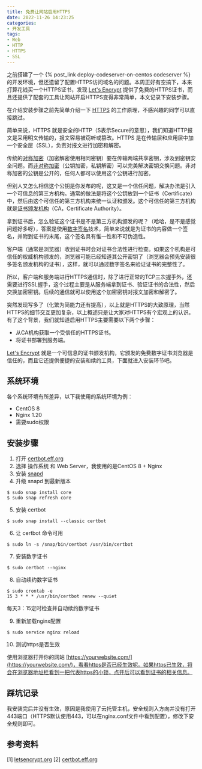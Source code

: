 ```yaml
---
title: 免费让网站启用HTTPS
date: 2022-11-26 14:23:25
categories:
- 开发工具
tags:
- Web
- HTTP
- HTTPS
- SSL
---
```


之前搭建了一个 {% post_link deploy-codeserver-on-centos codeserver
%} 的开发环境，但还遗留了配置HTTPS访问域名的问题。本周正好有空搞下，本来打算花钱买一个HTTPS证书，发现 [Let's Encrypt](https://letsencrypt.org/) 提供了免费的HTTPS证书，而且还提供了配套的工具让网站开启HTTPS变得非常简单，本文记录下安装步骤。

在介绍安装步骤之前先简单介绍一下 [HTTPS](https://en.wikipedia.org/wiki/HTTPS) 的工作原理，不感兴趣的同学可以直接跳过。

简单来说，HTTPS 就是安全的HTTP（S表示Secure的意思），我们知道HTTP报文是采用明文传输的，报文容易被窃听或篡改。HTTPS 是在传输层和应用层中加一个安全层（SSL），负责对报文进行加密和解密。

传统的[对称加密](https://en.wikipedia.org/wiki/Symmetric-key_algorithm)（加密解密使用相同密钥）要在传输两端共享密钥，涉及到密钥安全问题。而[非对称加密](https://en.wikipedia.org/wiki/Public-key_cryptography)（公钥加密，私钥解密）可以完美解决密钥交换问题。非对称加密的公钥是公开的，任何人都可以使用这个公钥进行加密。

但别人又怎么相信这个公钥是你发布的呢，这又是一个信任问题，解决办法是引入一个可信息的第三方机构。通常的做法是将这个公钥放到一个证书（Certificate）中，然后由这个可信任的第三方机构来统一认证和颁发。这个可信任的第三方机构就是[证书颁发机构](https://en.wikipedia.org/wiki/Certificate_authority)（CA，Certificate Authority）。

拿到证书后，怎么验证这个证书是不是第三方机构颁发的呢？（哈哈，是不是感觉问题好多呀），答案是使用[数字签名](https://en.wikipedia.org/wiki/Digital_signature)技术，简单来说就是为证书的内容做一个签名，并附到证书的末尾，这个签名具有惟一性和不可伪造性。

客户端（通常是浏览器）收到证书时会对证书合法性进行检查。如果这个机构是可信任的权威机构颁发的，浏览器可能已经知道其公开密钥了（浏览器会预先安装很多签名颁发机构的证书），这样，就可以通过数字签名来验证证书的完整性了。

所以，客户端和服务端进行HTTPS通信时，除了进行正常的TCP三次握手外，还需要进行SSL握手，这个过程主要是从服务端拿到证书、验证证书的合法性，然后交换加密密钥。后续的通信就可以使用这个加密密钥对报文加密和解密了。

突然发现写多了（化繁为简能力还有提高），以上就是HTTPS的大致原理，当然HTTPS的细节交互更加复杂，以上概述只是让大家对HTTPS有个宏观上的认识。有了这个背景，我们就知道启用HTTPS主要需要以下两个步骤：

- 从CA机构获取一个受信任的HTTPS证书。
- 将证书部署到服务端。

[Let's Encrypt](https://letsencrypt.org/) 就是一个可信息的证书颁发机构，它颁发的免费数字证书浏览器是信任的，而且它还提供便捷的安装和续约工具，下面就进入安装环节吧。

<!--more-->

## 系统环境

各个系统环境有所差异，以下我使用的系统环境为例：

- CentOS 8
- Nginx 1.20
- 需要sudo权限

## 安装步骤

1. 打开 [certbot.eff.org](https://certbot.eff.org/instructions)
2. 选择 操作系统 和 Web Server，我使用的是CentOS 8 + Nginx
3. 安装 [snapd](https://snapcraft.io/docs/installing-snapd/)
4. 升级 snapd 到最新版本

```shell
$ sudo snap install core
$ sudo snap refresh core
```

5. 安装 certbot

```shell
$ sudo snap install --classic certbot
```

6. 让 certbot 命令可用

```shell
$ sudo ln -s /snap/bin/certbot /usr/bin/certbot
```

7. 安装数字证书

```shell
$ sudo certbot --nginx
```

8. 自动续约数字证书

```shell
$ sudo crontab -e
15 3 * * * /usr/bin/certbot renew --quiet
```
每天3：15定时检查并自动续约数字证书

9. 重新加载nginx配置

```shell
$ sudo service nginx reload
```

10. 测试https是否生效

使用浏览器打开你的网站 [https://yourwebsite.com/](https://yourwebsite.com/)，看看https是否已经生效呢。如果https已生效，将会在浏览器地址栏看到一把代表https的小锁，点开后可以看到证书的相关信息。

## 踩坑记录

我安装完后并没有生效，原因是我使用了云托管主机，安全规则入方向并没有打开443端口（HTTPS默认使用443，可以在nginx.conf文件中看到配置），修改下安全规则即可。

## 参考资料

[1] [letsencrypt.org](https://letsencrypt.org/)
[2] [certbot.eff.org](https://certbot.eff.org/)
